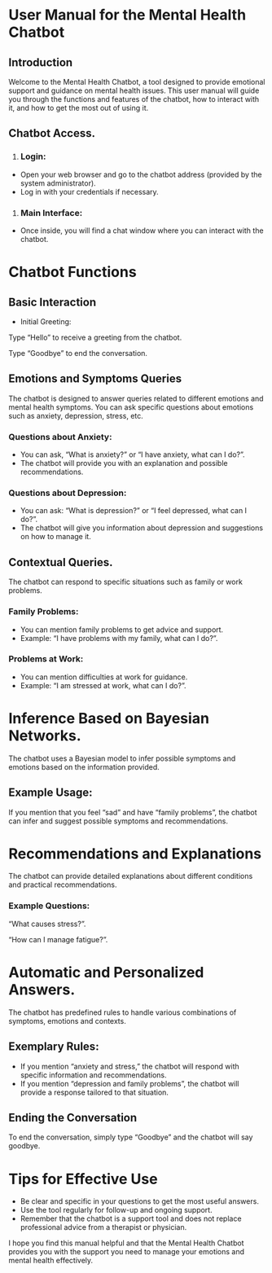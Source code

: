 ﻿# **User Manual for the Mental Health Chatbot**
## **Introduction**
Welcome to the Mental Health Chatbot, a tool designed to provide emotional support and guidance on mental health issues. This user manual will guide you through the functions and features of the chatbot, how to interact with it, and how to get the most out of using it.
## **Chatbot Access.**
1. ### **Login:**
- Open your web browser and go to the chatbot address (provided by the system administrator).
- Log in with your credentials if necessary.
1. ### **Main Interface:**
- Once inside, you will find a chat window where you can interact with the chatbot.
# **Chatbot Functions**
## **Basic Interaction**
- Initial Greeting:

Type “Hello” to receive a greeting from the chatbot.

Type “Goodbye” to end the conversation.
## **Emotions and Symptoms Queries**
The chatbot is designed to answer queries related to different emotions and mental health symptoms. You can ask specific questions about emotions such as anxiety, depression, stress, etc.
### **Questions about Anxiety:**
- You can ask, “What is anxiety?” or “I have anxiety, what can I do?”.
- The chatbot will provide you with an explanation and possible recommendations.
### **Questions about Depression:**
- You can ask: “What is depression?” or “I feel depressed, what can I do?”.
- The chatbot will give you information about depression and suggestions on how to manage it.
## **Contextual Queries.**
The chatbot can respond to specific situations such as family or work problems.

### **Family Problems:**
- You can mention family problems to get advice and support.
- Example: “I have problems with my family, what can I do?”.
### **Problems at Work:**
- You can mention difficulties at work for guidance.
- Example: “I am stressed at work, what can I do?”.
# **Inference Based on Bayesian Networks.**
The chatbot uses a Bayesian model to infer possible symptoms and emotions based on the information provided.
## **Example Usage:**
If you mention that you feel “sad” and have “family problems”, the chatbot can infer and suggest possible symptoms and recommendations.
# **Recommendations and Explanations**
The chatbot can provide detailed explanations about different conditions and practical recommendations.
### **Example Questions:**
“What causes stress?”.

“How can I manage fatigue?”.
# **Automatic and Personalized Answers.**
The chatbot has predefined rules to handle various combinations of symptoms, emotions and contexts.
## **Exemplary Rules:**
- If you mention “anxiety and stress,” the chatbot will respond with specific information and recommendations.
- If you mention “depression and family problems”, the chatbot will provide a response tailored to that situation.
## **Ending the Conversation**
To end the conversation, simply type “Goodbye” and the chatbot will say goodbye.
# **Tips for Effective Use**
- Be clear and specific in your questions to get the most useful answers.
- Use the tool regularly for follow-up and ongoing support.
- Remember that the chatbot is a support tool and does not replace professional advice from a therapist or physician.

I hope you find this manual helpful and that the Mental Health Chatbot provides you with the support you need to manage your emotions and mental health effectively.
